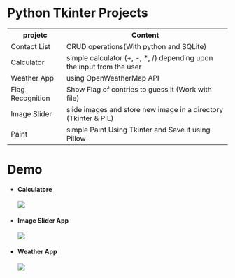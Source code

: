 # Python Tkinter Projects
<table>
<tr>
<th>
 projetc
 </th>
 <th>
 Content
 </th>
</tr>
<tr>
 <td>
Contact List
 </td>
 <td>
    CRUD operations(With python and SQLite)
 </td>
</tr>
 <tr>
 <td>
    Calculator
 </td>
 <td>
    simple calculator (+, -, *, /) depending upon the input from the user
 </td>
</tr>
 <tr>
 <td>
    Weather App
 </td>
 <td>
   using OpenWeatherMap API 
 </td>
 </tr>
 <tr>
 <td>
    Flag Recognition
 </td>
 <td>
   Show Flag of contries  to guess it (Work with file)
 </td>
 </tr>
  <tr>
 <td>
    Image Slider
 </td>
 <td>
   slide images and store new image in a directory (Tkinter & PIL)
 </td>
 </tr>
 <tr>
 <td>
    Paint
 </td>
 <td>
    simple Paint Using Tkinter and Save it using Pillow
 </td>
</tr>
</table>
<h1>Demo</h1>
<ul>
<li><h4>Calculatore</h4>
<p><img src="https://user-images.githubusercontent.com/64579048/198893978-99858f7a-a03c-4e50-ba12-6aadb3d190e3.gif"></p>
</li>

<li><h4>Image Slider App</h4>
<p><img src="https://user-images.githubusercontent.com/64579048/198891494-388a3e42-2f99-46b7-8616-091637d80b38.gif"></p>
</li>

<li><h4>Weather App</h4>
<p><img src="https://user-images.githubusercontent.com/64579048/198872574-3704bf22-6cc5-4b30-a087-3bb1cc5f1ed4.GIF"></p>
</li>
</ul>

